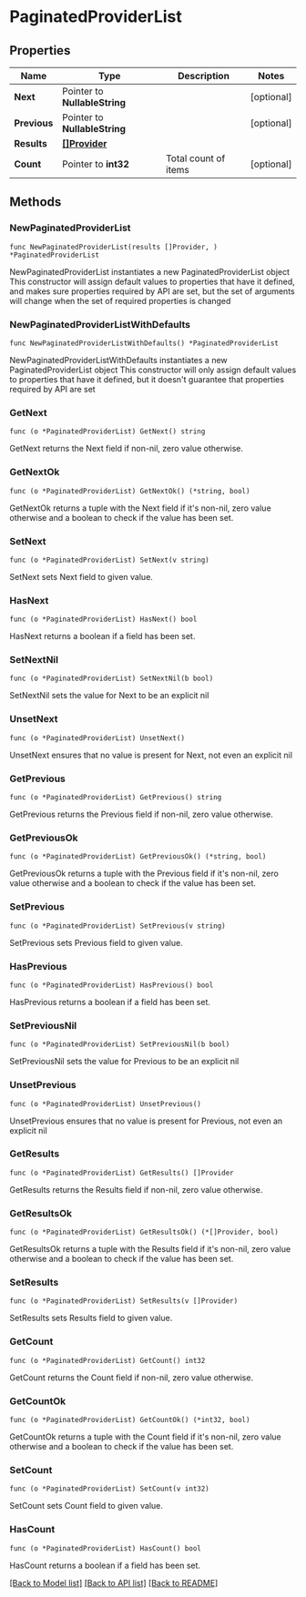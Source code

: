 # PaginatedProviderList

## Properties

Name | Type | Description | Notes
------------ | ------------- | ------------- | -------------
**Next** | Pointer to **NullableString** |  | [optional] 
**Previous** | Pointer to **NullableString** |  | [optional] 
**Results** | [**[]Provider**](Provider.md) |  | 
**Count** | Pointer to **int32** | Total count of items | [optional] 

## Methods

### NewPaginatedProviderList

`func NewPaginatedProviderList(results []Provider, ) *PaginatedProviderList`

NewPaginatedProviderList instantiates a new PaginatedProviderList object
This constructor will assign default values to properties that have it defined,
and makes sure properties required by API are set, but the set of arguments
will change when the set of required properties is changed

### NewPaginatedProviderListWithDefaults

`func NewPaginatedProviderListWithDefaults() *PaginatedProviderList`

NewPaginatedProviderListWithDefaults instantiates a new PaginatedProviderList object
This constructor will only assign default values to properties that have it defined,
but it doesn't guarantee that properties required by API are set

### GetNext

`func (o *PaginatedProviderList) GetNext() string`

GetNext returns the Next field if non-nil, zero value otherwise.

### GetNextOk

`func (o *PaginatedProviderList) GetNextOk() (*string, bool)`

GetNextOk returns a tuple with the Next field if it's non-nil, zero value otherwise
and a boolean to check if the value has been set.

### SetNext

`func (o *PaginatedProviderList) SetNext(v string)`

SetNext sets Next field to given value.

### HasNext

`func (o *PaginatedProviderList) HasNext() bool`

HasNext returns a boolean if a field has been set.

### SetNextNil

`func (o *PaginatedProviderList) SetNextNil(b bool)`

 SetNextNil sets the value for Next to be an explicit nil

### UnsetNext
`func (o *PaginatedProviderList) UnsetNext()`

UnsetNext ensures that no value is present for Next, not even an explicit nil
### GetPrevious

`func (o *PaginatedProviderList) GetPrevious() string`

GetPrevious returns the Previous field if non-nil, zero value otherwise.

### GetPreviousOk

`func (o *PaginatedProviderList) GetPreviousOk() (*string, bool)`

GetPreviousOk returns a tuple with the Previous field if it's non-nil, zero value otherwise
and a boolean to check if the value has been set.

### SetPrevious

`func (o *PaginatedProviderList) SetPrevious(v string)`

SetPrevious sets Previous field to given value.

### HasPrevious

`func (o *PaginatedProviderList) HasPrevious() bool`

HasPrevious returns a boolean if a field has been set.

### SetPreviousNil

`func (o *PaginatedProviderList) SetPreviousNil(b bool)`

 SetPreviousNil sets the value for Previous to be an explicit nil

### UnsetPrevious
`func (o *PaginatedProviderList) UnsetPrevious()`

UnsetPrevious ensures that no value is present for Previous, not even an explicit nil
### GetResults

`func (o *PaginatedProviderList) GetResults() []Provider`

GetResults returns the Results field if non-nil, zero value otherwise.

### GetResultsOk

`func (o *PaginatedProviderList) GetResultsOk() (*[]Provider, bool)`

GetResultsOk returns a tuple with the Results field if it's non-nil, zero value otherwise
and a boolean to check if the value has been set.

### SetResults

`func (o *PaginatedProviderList) SetResults(v []Provider)`

SetResults sets Results field to given value.


### GetCount

`func (o *PaginatedProviderList) GetCount() int32`

GetCount returns the Count field if non-nil, zero value otherwise.

### GetCountOk

`func (o *PaginatedProviderList) GetCountOk() (*int32, bool)`

GetCountOk returns a tuple with the Count field if it's non-nil, zero value otherwise
and a boolean to check if the value has been set.

### SetCount

`func (o *PaginatedProviderList) SetCount(v int32)`

SetCount sets Count field to given value.

### HasCount

`func (o *PaginatedProviderList) HasCount() bool`

HasCount returns a boolean if a field has been set.


[[Back to Model list]](../README.md#documentation-for-models) [[Back to API list]](../README.md#documentation-for-api-endpoints) [[Back to README]](../README.md)


